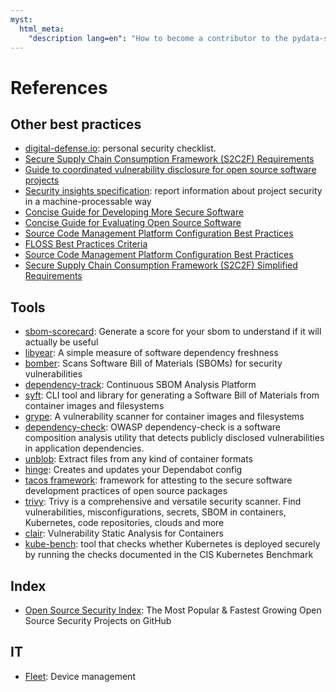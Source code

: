 ```yaml
---
myst:
  html_meta:
    "description lang=en": "How to become a contributor to the pydata-sphinx-theme."
---
```

# References

## Other best practices

* [digital-defense.io](https://digital-defense.io): personal security checklist.
* [Secure Supply Chain Consumption Framework (S2C2F) Requirements](https://github.com/ossf/s2c2f/blob/main/specification/framework.md)
* [Guide to coordinated vulnerability disclosure for open source software projects](https://github.com/ossf/oss-vulnerability-guide)
* [Security insights specification](https://github.com/ossf/security-insights-spec/blob/main/specification.md): report information about project security in a machine-processable way
* [Concise Guide for Developing More Secure Software](https://best.openssf.org/Concise-Guide-for-Developing-More-Secure-Software)
* [Concise Guide for Evaluating Open Source Software](https://best.openssf.org/Concise-Guide-for-Evaluating-Open-Source-Software)
* [Source Code Management Platform Configuration Best Practices](https://best.openssf.org/SCM-BestPractices/)
* [FLOSS Best Practices Criteria](https://www.bestpractices.dev/en/criteria)
* [Source Code Management Platform Configuration Best Practices](https://best.openssf.org/SCM-BestPractices/)
* [Secure Supply Chain Consumption Framework (S2C2F) Simplified Requirements](https://github.com/ossf/s2c2f/blob/main/specification/framework.md)

## Tools

* [sbom-scorecard](https://github.com/eBay/sbom-scorecard): Generate a score for your sbom to understand if it will actually be useful
* [libyear](https://libyear.com): A simple measure of software dependency freshness
* [bomber](https://github.com/devops-kung-fu/bomber): Scans Software Bill of Materials (SBOMs) for security vulnerabilities
* [dependency-track](https://dependencytrack.org): Continuous SBOM Analysis Platform
* [syft](https://github.com/anchore/syft): CLI tool and library for generating a Software Bill of Materials from container images and filesystems
* [grype](https://github.com/anchore/grype): A vulnerability scanner for container images and filesystems
* [dependency-check](https://github.com/jeremylong/DependencyCheck): OWASP dependency-check is a software composition analysis utility that detects publicly disclosed vulnerabilities in application dependencies.
* [unblob](https://github.com/onekey-sec/unblob): Extract files from any kind of container formats
* [hinge](https://github.com/devops-kung-fu/hinge): Creates and updates your Dependabot config
* [tacos framework](https://github.com/tacosframework): framework for attesting to the secure software development practices of open source packages
* [trivy](https://github.com/aquasecurity/trivy): Trivy is a comprehensive and versatile security scanner. Find vulnerabilities, misconfigurations, secrets, SBOM in containers, Kubernetes, code repositories, clouds and more
* [clair](https://github.com/quay/clair): Vulnerability Static Analysis for Containers
* [kube-bench](https://github.com/aquasecurity/kube-bench): tool that checks whether Kubernetes is deployed securely by running the checks documented in the CIS Kubernetes Benchmark

## Index

* [Open Source Security Index](https://opensourcesecurityindex.io): The Most Popular & Fastest Growing Open Source Security Projects on GitHub

## IT

* [Fleet](https://fleetdm.com): Device management